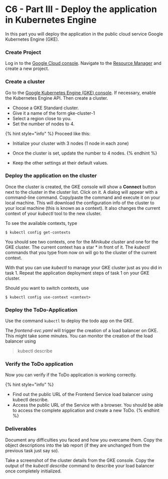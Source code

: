 # C6 - Part III - Deploy the application in Kubernetes Engine

In this part you will deploy the application in the public cloud service Google Kubernetes Engine (GKE).

### Create Project

Log in to the [Google Cloud console](http://console.cloud.google.com/). Navigate to the [Resource Manager](https://console.cloud.google.com/cloud-resource-manager) and create a new project.

### Create a cluster

Go to the [Google Kubernetes Engine (GKE) console](https://console.cloud.google.com/kubernetes/). If necessary, enable the Kubernetes Engine API. Then create a cluster.

* Choose a GKE Standard cluster.
* Give it a name of the form gke-cluster-1
* Select a region close to you.
* Set the number of nodes to 4.

{% hint style="info" %}
Proceed like this:

* Initialize your cluster with 3 nodes (1 node in each zone)
* Once the cluster is set, update the number to 4 nodes.
{% endhint %}

* Keep the other settings at their default values.

### Deploy the application on the cluster

Once the cluster is created, the GKE console will show a **Connect** button next to the cluster in the cluster list. Click on it. A dialog will appear with a command-line command. Copy/paste the command and execute it on your local machine. This will download the configuration info of the cluster to your local machine (this is known as a context). It also changes the current context of your _kubectl_ tool to the new cluster.

To see the available contexts, type

```
$ kubectl config get-contexts
```

You should see two contexts, one for the _Minikube_ cluster and one for the GKE cluster. The current context has a star \* in front of it. The _kubectl_ commands that you type from now on will go to the cluster of the current context.

With that you can use _kubectl_ to manage your GKE cluster just as you did in task 1. Repeat the application deployment steps of task 1 on your GKE cluster.

Should you want to switch contexts, use

```
$ kubectl config use-context <context>
```

### Deploy the ToDo-Application

Use the command `kubectl` to deploy the todo app on the GKE.

The _frontend-svc.yaml_ will trigger the creation of a load balancer on GKE. This might take some minutes. You can monitor the creation of the load balancer using

> kubectl describe

### Verify the ToDo application

Now you can verify if the ToDo application is working correctly.

{% hint style="info" %}
* Find out the public URL of the Frontend Service load balancer using kubectl describe.&#x20;
* Access the public URL of the Service with a browser. You should be able to access the complete application and create a new ToDo.
{% endhint %}

### Deliverables

Document any difficulties you faced and how you overcame them. Copy the object descriptions into the lab report (if they are unchanged from the previous task just say so).

Take a screenshot of the cluster details from the GKE console. Copy the output of the _kubectl describe_ command to describe your load balancer once completely initialized.
